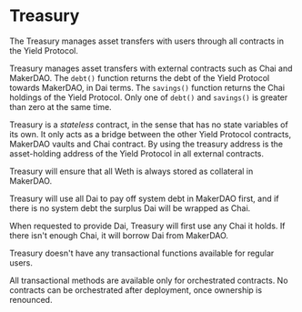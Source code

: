 # Treasury


The Treasury manages asset transfers with users through all contracts in the Yield Protocol.

Treasury manages asset transfers with external contracts such as Chai and MakerDAO. The `debt()` function returns the debt of the Yield Protocol towards MakerDAO, in Dai terms. The `savings()` function returns the Chai holdings of the Yield Protocol. Only one of `debt()` and `savings()` is greater than zero at the same time.

Treasury is a _stateless_ contract, in the sense that has no state variables of its own. It only acts as a bridge between the other Yield Protocol contracts, MakerDAO vaults and Chai contract. By using the treasury address is the asset-holding address of the Yield Protocol in all external contracts.

Treasury will ensure that all Weth is always stored as collateral in MakerDAO.

Treasury will use all Dai to pay off system debt in MakerDAO first, and if there is no system debt the surplus Dai will be wrapped as Chai.

When requested to provide Dai, Treasury will first use any Chai it holds. If there isn't enough Chai, it will borrow Dai from MakerDAO.

Treasury doesn't have any transactional functions available for regular users.

All transactional methods are available only for orchestrated contracts. No contracts can be orchestrated after deployment, once ownership is renounced.
